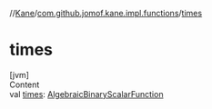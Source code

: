 //[Kane](../index.md)/[com.github.jomof.kane.impl.functions](index.md)/[times](times.md)



# times  
[jvm]  
Content  
val [times](times.md): [AlgebraicBinaryScalarFunction](-algebraic-binary-scalar-function/index.md)  



